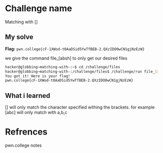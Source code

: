 # Challenge name
Matching with []

## My solve
**Flag:** `pwn.college{cF-1XWod-t0AaDSid5YwTfBEB-2.QXzIDO0wCN1gjNzEzW}`

we give the command file_[absh] to only get our desired files 

```bash
hacker@globbing~matching-with-:~$ cd /challenge/files
hacker@globbing~matching-with-:/challenge/files$ /challenge/run file_[absh]
You got it! Here is your flag!
pwn.college{cF-1XWod-t0AaDSid5YwTfBEB-2.QXzIDO0wCN1gjNzEzW}
```

## What i learned
[] will only match the character specified withing the brackets. for example [abc] will only match with a,b,c

# Refrences
pwn.college notes
